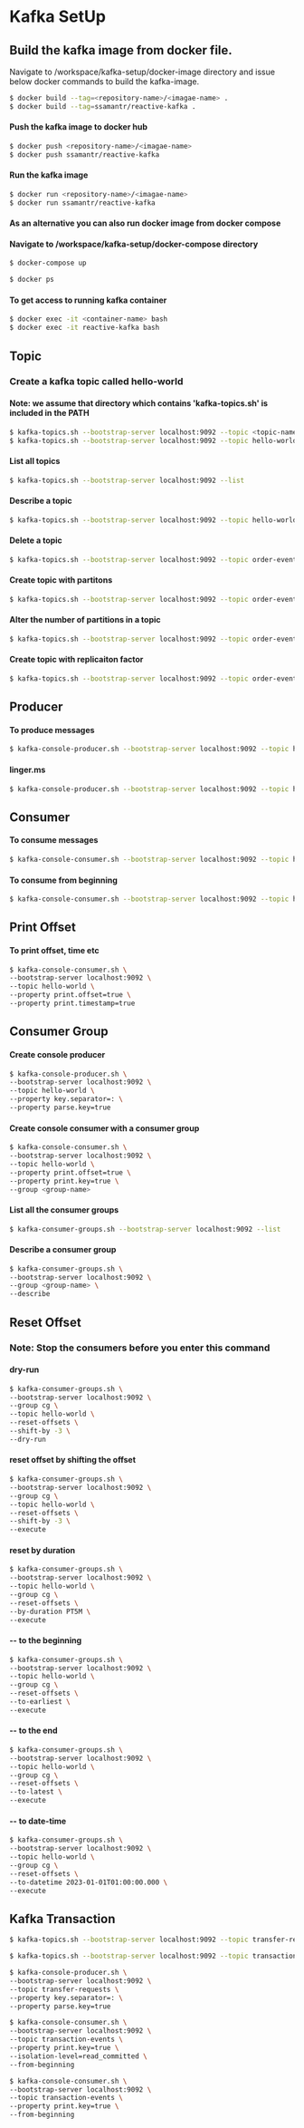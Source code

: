 
# Kafka SetUp

## Build the kafka image from docker file.

Navigate to /workspace/kafka-setup/docker-image directory and issue below docker commands to build the kafka-image.

```bash
$ docker build --tag=<repository-name>/<imagae-name> .
$ docker build --tag=ssamantr/reactive-kafka .
```

#### Push the kafka image to docker hub
```bash
$ docker push <repository-name>/<imagae-name>
$ docker push ssamantr/reactive-kafka
```

#### Run the kafka image
```bash
$ docker run <repository-name>/<imagae-name>
$ docker run ssamantr/reactive-kafka
```

#### As an alternative you can also run docker image from docker compose

#### Navigate to /workspace/kafka-setup/docker-compose directory

```bash
$ docker-compose up
```
```bash
$ docker ps
```

#### To get access to running kafka container
```bash
$ docker exec -it <container-name> bash
$ docker exec -it reactive-kafka bash
```

## Topic

### Create a kafka topic called hello-world

#### Note: we assume that directory which contains 'kafka-topics.sh' is included in the PATH
```bash
$ kafka-topics.sh --bootstrap-server localhost:9092 --topic <topic-name> --create
$ kafka-topics.sh --bootstrap-server localhost:9092 --topic hello-world --create
```

#### List all topics
```bash
$ kafka-topics.sh --bootstrap-server localhost:9092 --list
```

#### Describe a topic
```bash
$ kafka-topics.sh --bootstrap-server localhost:9092 --topic hello-world --describe
```

#### Delete a topic
```bash
$ kafka-topics.sh --bootstrap-server localhost:9092 --topic order-events --delete
```

#### Create topic with partitons
```bash
$ kafka-topics.sh --bootstrap-server localhost:9092 --topic order-events --create --partitions 2
```

#### Alter the number of partitions in a topic
```bash
$ kafka-topics.sh --bootstrap-server localhost:9092 --topic order-events --alter --partitions 4
```

#### Create topic with replicaiton factor
```bash
$ kafka-topics.sh --bootstrap-server localhost:9092 --topic order-events --create --partitions 2 --replication-factor 3
```
## Producer

#### To produce messages
```bash
$ kafka-console-producer.sh --bootstrap-server localhost:9092 --topic hello-world
```

#### linger.ms
```bash
$ kafka-console-producer.sh --bootstrap-server localhost:9092 --topic hello-world --timeout 100
```

## Consumer

#### To consume messages
```bash
$ kafka-console-consumer.sh --bootstrap-server localhost:9092 --topic hello-world
```

#### To consume from beginning
```bash
$ kafka-console-consumer.sh --bootstrap-server localhost:9092 --topic hello-world --from-beginning
```

## Print Offset

#### To print offset, time etc
```bash
$ kafka-console-consumer.sh \
--bootstrap-server localhost:9092 \
--topic hello-world \
--property print.offset=true \
--property print.timestamp=true
```

## Consumer Group

#### Create console producer
```bash
$ kafka-console-producer.sh \
--bootstrap-server localhost:9092 \
--topic hello-world \
--property key.separator=: \
--property parse.key=true
```

#### Create console consumer with a consumer group
```bash
$ kafka-console-consumer.sh \
--bootstrap-server localhost:9092 \
--topic hello-world \
--property print.offset=true \
--property print.key=true \
--group <group-name>
```

#### List all the consumer groups
```bash
$ kafka-consumer-groups.sh --bootstrap-server localhost:9092 --list
```

#### Describe a consumer group
```bash
$ kafka-consumer-groups.sh \
--bootstrap-server localhost:9092 \
--group <group-name> \
--describe
```
## Reset Offset

### Note: Stop the consumers before you enter this command

#### dry-run
```bash
$ kafka-consumer-groups.sh \
--bootstrap-server localhost:9092 \
--group cg \
--topic hello-world \
--reset-offsets \
--shift-by -3 \
--dry-run
```

#### reset offset by shifting the offset
```bash
$ kafka-consumer-groups.sh \
--bootstrap-server localhost:9092 \
--group cg \
--topic hello-world \
--reset-offsets \
--shift-by -3 \
--execute
```

#### reset by duration

```bash
$ kafka-consumer-groups.sh \
--bootstrap-server localhost:9092 \
--topic hello-world \
--group cg \
--reset-offsets \
--by-duration PT5M \
--execute
```

#### -- to the beginning
```bash
$ kafka-consumer-groups.sh \
--bootstrap-server localhost:9092 \
--topic hello-world \
--group cg \
--reset-offsets \
--to-earliest \
--execute
```

#### -- to the end
```bash
$ kafka-consumer-groups.sh \
--bootstrap-server localhost:9092 \
--topic hello-world \
--group cg \
--reset-offsets \
--to-latest \
--execute
```

#### -- to date-time
```bash
$ kafka-consumer-groups.sh \
--bootstrap-server localhost:9092 \
--topic hello-world \
--group cg \
--reset-offsets \
--to-datetime 2023-01-01T01:00:00.000 \
--execute
```

## Kafka Transaction

```bash
$ kafka-topics.sh --bootstrap-server localhost:9092 --topic transfer-requests --create
```
```bash
$ kafka-topics.sh --bootstrap-server localhost:9092 --topic transaction-events --create
```

```bash
$ kafka-console-producer.sh \
--bootstrap-server localhost:9092 \
--topic transfer-requests \
--property key.separator=: \
--property parse.key=true
```

```bash
$ kafka-console-consumer.sh \
--bootstrap-server localhost:9092 \
--topic transaction-events \
--property print.key=true \
--isolation-level=read_committed \
--from-beginning
```

```bash
$ kafka-console-consumer.sh \
--bootstrap-server localhost:9092 \
--topic transaction-events \
--property print.key=true \
--from-beginning
```